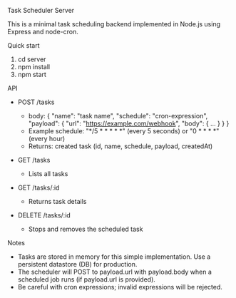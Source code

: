 Task Scheduler Server

This is a minimal task scheduling backend implemented in Node.js using Express and node-cron.

Quick start

1. cd server
2. npm install
3. npm start

API

- POST /tasks
  - body: { "name": "task name", "schedule": "cron-expression", "payload": { "url": "https://example.com/webhook", "body": { ... } } }
  - Example schedule: "*/5 * * * * *" (every 5 seconds) or "0 * * * *" (every hour)
  - Returns: created task (id, name, schedule, payload, createdAt)

- GET /tasks
  - Lists all tasks

- GET /tasks/:id
  - Returns task details

- DELETE /tasks/:id
  - Stops and removes the scheduled task

Notes

- Tasks are stored in memory for this simple implementation. Use a persistent datastore (DB) for production.
- The scheduler will POST to payload.url with payload.body when a scheduled job runs (if payload.url is provided).
- Be careful with cron expressions; invalid expressions will be rejected.
